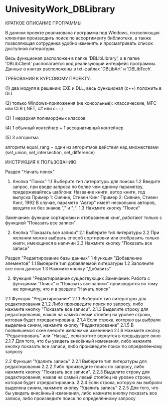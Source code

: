 # UnivesityWork_DBLibrary

КРАТКОЕ ОПИСАНИЕ ПРОГРАММЫ

В данном проекте реализована программа под Windows, позволяющая клиентам производить поиск по ассортименту библиотеки, а также позволяющая сотрудника удобно изменять и просматривать список доступной литературы.

Весь функционал расположен в папке 'DBLibLibrary', а в папке 'DBLibClient' располагается код реализующий интерфейс программы. Данные о книгах расположены в txt-файлах 'DBLibArt' и 'DBLibTech'.

ТРЕБОВАНИЯ К КУРСОВОМУ ПРОЕКТУ:

(1) два модуля в решении: EXE и DLL,  весь функционал (с++) положить в DLL 

(2) только Windows-приложения (не консольные): классические, MFC или CLR (.NET, с# или с++)  

(3) 1 иерархия полиморфных классов

(4) 1 обычный контейнер + 1 ассоциативный контейнер

(5) 3 алгоритма  

алгоритм equal_rang + один из алгоритмов действия над множествами (set_union, set_intersection, set_difference)

ИНСТРУКЦИЯ К ПОЛЬЗОВАНИЮ

Раздел "Начать поиск"
1. Кнопка "Поиск"
1.1 Выберите тип литературы для поиска
1.2 Введите запрос, при вводе запроса по более чем одному параметру, 
придерживайтесь шаблона:
Название книги, автор книги, год выпуска
Пример 1: Сияние, Стивен Кинг
Пример 2: Сияние, Стивен Кинг, 1992
В случае, параметр "Автор" имеет нескольких авторов, 
вводите их без знаков "," и ";".
1.3 Нажмите кнопку "Поиск"

Замечание: функции сортировки и отображения книг,
работают только с функцией "Показать все записи"

2. Кнопка "Показать все записи"
2.1 Выберите тип литературы
2.2 При желании можно выбрать способ сортировки или 
отобразить только книги, имеющиеся в наличии
2.3 Нажмите кнопку "Показать все записи"

Раздел "Редактирование базы данных"
1 Функция "Добавление элементов"
1.1 Выберите тип добавляемой литературы
1.2 Заполните все поля данных
1.3 Нажмите кнопку "Добавить"

2. Функция "Редактирование существующих
Замечание: Работа с функциями "Поиск" и "Показать все записи"
производится по тому же принципу, что и в разделе "Начать поиск"

2.1 Функция "Редактирование"
2.1.1 Выберите тип литературы для редактирования
2.1.2 Либо произведите поиск по запросу, либо нажмите кнопку 
"Показать все записи".
2.1.3 Выделите строку для редактирования, нажав на самый левый столбец
на уровне строки, которая будет отредактирована.
2.1.4 Если строка, которую вы выбрали выделена синим, нажмите 
кнопку "Редактирование"
2.1.5 В появившемся окне внесите желаемые изменения
2.1.6 Нажмите кнопку "Редактировать" или "Назад", если хотите вернутся
в предыдущее окно
2.1.7 Для того, что бы увидеть внесённый изменения, либо нажмите кнопку
показать все записи, либо произведите поиск по определённому запросу

2.2 Функция "Удалить запись"
2.2.1 Выберите тип литературы для редактирования
2.2.2 Либо произведите поиск по запросу, либо нажмите кнопку 
"Показать все записи".
2.2.3 Выделите строку для редактирования, нажав на самый левый столбец
на уровне строки, которая будет отредактирована.
2.2.4 Если строка, которую вы выбрали выделена синим, нажмите 
кнопку "Удалить запись"
2.2.5 Для того, что бы увидеть внесённый изменения, либо нажмите кнопку
показать все записи, либо произведите поиск по определённому запросу
